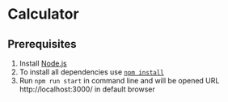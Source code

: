 
# Calculator

## Prerequisites
1. Install [Node.js](https://nodejs.org/en/download/)   
2. To install all dependencies use [`npm install`](https://docs.npmjs.com/cli/install)  
3. Run `npm run start` in command line and will be opened URL http://localhost:3000/ in default browser

